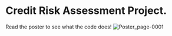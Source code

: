 # Credit Risk Assessment Project.
Read the poster to see what the code does!
![Poster_page-0001](https://github.com/panagiotismouts/machinelearning/assets/56624382/666c0f61-5a9b-4fe2-a29b-2bfacf235523)
